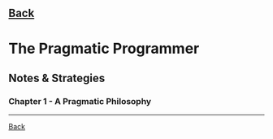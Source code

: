 [Back](README.md)
---
# The Pragmatic Programmer

## Notes & Strategies

### Chapter 1 - A Pragmatic Philosophy
---
[Back](README.md)
